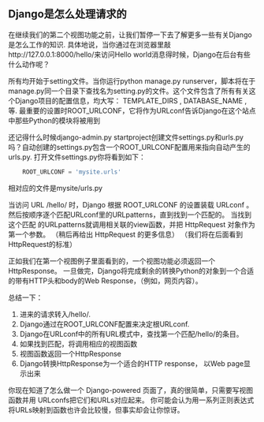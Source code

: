 ## Django是怎么处理请求的 

在继续我们的第二个视图功能之前，让我们暂停一下去了解更多一些有关Django是怎么工作的知识. 具体地说，当你通过在浏览器里敲http://127.0.0.1:8000/hello/来访问Hello world消息得时候，Django在后台有些什么动作呢？ 

所有均开始于setting文件。当你运行python manage.py runserver，脚本将在于manage.py同一个目录下查找名为setting.py的文件。这个文件包含了所有有关这个Django项目的配置信息，均大写： TEMPLATE_DIRS , DATABASE_NAME , 等. 最重要的设置时ROOT_URLCONF，它将作为URLconf告诉Django在这个站点中那些Python的模块将被用到 

还记得什么时候django-admin.py startproject创建文件settings.py和urls.py吗？自动创建的settings.py包含一个ROOT_URLCONF配置用来指向自动产生的urls.py. 打开文件settings.py你将看到如下： 
```python
    ROOT_URLCONF = 'mysite.urls'
```
相对应的文件是mysite/urls.py 

当访问 URL /hello/ 时，Django 根据 ROOT_URLCONF 的设置装载 URLconf 。 然后按顺序逐个匹配URLconf里的URLpatterns，直到找到一个匹配的。 当找到这个匹配 的URLpatterns就调用相关联的view函数，并把 HttpRequest 对象作为第一个参数。 （稍后再给出 HttpRequest 的更多信息） （我们将在后面看到HttpRequest的标准） 

正如我们在第一个视图例子里面看到的，一个视图功能必须返回一个HttpResponse。 一旦做完，Django将完成剩余的转换Python的对象到一个合适的带有HTTP头和body的Web Response，（例如，网页内容）。 

总结一下： 
1. 进来的请求转入/hello/. 
2. Django通过在ROOT_URLCONF配置来决定根URLconf. 
3. Django在URLconf中的所有URL模式中，查找第一个匹配/hello/的条目。 
4. 如果找到匹配，将调用相应的视图函数 
5. 视图函数返回一个HttpResponse 
6. Django转换HttpResponse为一个适合的HTTP response， 以Web page显示出来 

你现在知道了怎么做一个 Django-powered 页面了，真的很简单，只需要写视图函数并用 URLconfs把它们和URLs对应起来。 你可能会认为用一系列正则表达式将URLs映射到函数也许会比较慢，但事实却会让你惊讶。